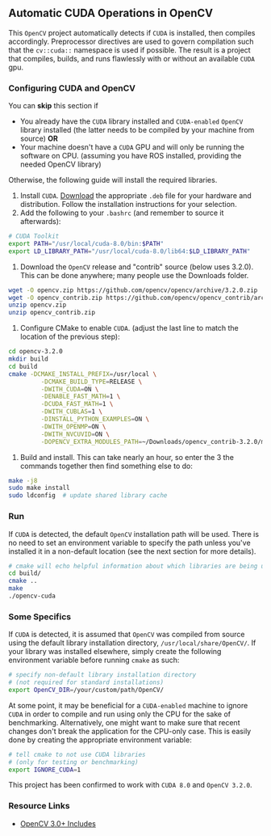 ## Automatic CUDA Operations in OpenCV

This `OpenCV` project automatically detects if `CUDA` is installed, then compiles accordingly. Preprocessor directives are used to govern compilation such that the `cv::cuda::` namespace is used if possible. The result is a project that compiles, builds, and runs flawlessly with or without an available `CUDA` gpu.

### Configuring CUDA and OpenCV
You can **skip** this section if
* You already have the `CUDA` library installed and `CUDA-enabled` `OpenCV` library installed (the latter needs to be compiled by your machine from source) **OR**
* Your machine doesn't have a `CUDA` GPU and will only be running the software on CPU. (assuming you have ROS installed, providing the needed OpenCV library)

Otherwise, the following guide will install the required libraries.

1. Install `CUDA`. [Download](https://developer.nvidia.com/cuda-downloads) the appropriate `.deb` file for your hardware and distribution. Follow the installation instructions for your selection.
1. Add the following to your `.bashrc` (and remember to source it afterwards):
```bash
# CUDA Toolkit
export PATH="/usr/local/cuda-8.0/bin:$PATH"
export LD_LIBRARY_PATH="/usr/local/cuda-8.0/lib64:$LD_LIBRARY_PATH"
```
1. Download the `OpenCV` release and "contrib" source (below uses 3.2.0). This can be done anywhere; many people use the Downloads folder.
```bash
wget -O opencv.zip https://github.com/opencv/opencv/archive/3.2.0.zip
wget -O opencv_contrib.zip https://github.com/opencv/opencv_contrib/archive/3.2.0.zip
unzip opencv.zip
unzip opencv_contrib.zip
```
1. Configure CMake to enable `CUDA`. (adjust the last line to match the location of the previous step):
```bash
cd opencv-3.2.0
mkdir build
cd build
cmake -DCMAKE_INSTALL_PREFIX=/usr/local \
         -DCMAKE_BUILD_TYPE=RELEASE \
         -DWITH_CUDA=ON \
         -DENABLE_FAST_MATH=1 \
         -DCUDA_FAST_MATH=1 \
         -DWITH_CUBLAS=1 \
         -DINSTALL_PYTHON_EXAMPLES=ON \
         -DWITH_OPENMP=ON \
         -DWITH_NVCUVID=ON \
         -DOPENCV_EXTRA_MODULES_PATH=~/Downloads/opencv_contrib-3.2.0/modules ..
```
1. Build and install. This can take nearly an hour, so enter the 3 the commands together then find something else to do:
```bash
make -j8
sudo make install
sudo ldconfig  # update shared library cache
```

### Run
If `CUDA` is detected, the default `OpenCV` installation path will be used. There is no need to set an environment variable to specify the path unless you've installed it in a non-default location (see the next section for more details).
```bash
# cmake will echo helpful information about which libraries are being used
cd build/
cmake ..
make
./opencv-cuda
```

### Some Specifics

If `CUDA` is detected, it is assumed that `OpenCV` was compiled from source using the default library installation directory, `/usr/local/share/OpenCV/`. If your library was installed elsewhere, simply create the following environment variable before running `cmake` as such:
```bash
# specify non-default library installation directory
# (not required for standard installations)
export OpenCV_DIR=/your/custom/path/OpenCV/
```

At some point, it may be beneficial for a `CUDA-enabled` machine to ignore `CUDA` in order to compile and run using only the CPU for the sake of benchmarking. Alternatively, one might want to make sure that recent changes don't break the application for the CPU-only case. This is easily done by creating the appropriate environment variable:
```bash
# tell cmake to not use CUDA libraries
# (only for testing or benchmarking)
export IGNORE_CUDA=1
```

This project has been confirmed to work with `CUDA 8.0` and `OpenCV 3.2.0`.

### Resource Links
* [OpenCV 3.0+ Includes](https://stackoverflow.com/questions/19368244/compiling-error-cvgpu/19374970#19374970)